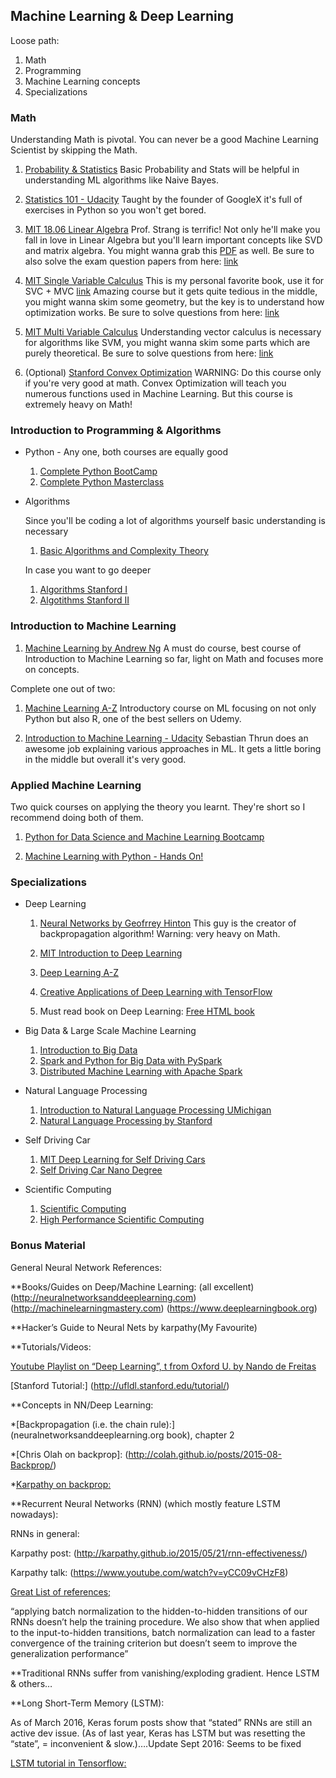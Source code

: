## Machine Learning & Deep Learning

Loose path:
1. Math
2. Programming
3. Machine Learning concepts
4. Specializations


### Math
Understanding Math is pivotal. You can never be a good Machine Learning Scientist
by skipping the Math.

  1. [Probability & Statistics](https://www.khanacademy.org/math/probability)
     Basic Probability and Stats will be helpful in understanding ML algorithms like Naive Bayes. 
     
  2. [Statistics 101 - Udacity](https://www.udacity.com/course/intro-to-statistics--st101)
      Taught by the founder of GoogleX it's full of exercises in Python so you won't get bored.
     
  3. [MIT 18.06 Linear Algebra](https://www.youtube.com/watch?v=ZK3O402wf1c&list=PLE7DDD91010BC51F8)
     Prof. Strang is terrific! Not only he'll make you fall in love in Linear Algebra but you'll learn
     important concepts like SVD and matrix algebra. You might wanna grab this [PDF](http://www.math.hcmus.edu.vn/~bxthang/Linear%20algebra%20and%20its%20applications.pdf)
     as well. Be sure to also solve the exam question papers from here: [link](https://ocw.mit.edu/courses/mathematics/18-06-linear-algebra-spring-2010/exams/)
     
  4. [MIT Single Variable Calculus](https://www.youtube.com/watch?v=7K1sB05pE0A&list=PL590CCC2BC5AF3BC1)
     This is my personal favorite book, use it for SVC + MVC [link](https://drive.google.com/open?id=0BwEXorNDIEnFc3VKN3RUOWdRdUE)
     Amazing course but it gets quite tedious in the middle, you might wanna skim some geometry, but the key is
     to understand how optimization works. Be sure to solve questions from here: [link](https://ocw.mit.edu/courses/mathematics/18-01-single-variable-calculus-fall-2006/exams/)
     
  5. [MIT Multi Variable Calculus](https://www.youtube.com/watch?v=PxCxlsl_YwY&list=PL4C4C8A7D06566F38)
     Understanding vector calculus is necessary for algorithms like SVM, you might wanna skim some parts
     which are purely theoretical. Be sure to solve questions from here: [link](https://ocw.mit.edu/courses/mathematics/18-02-multivariable-calculus-fall-2007/exams/)
     
  7. (Optional) [Stanford Convex Optimization](https://lagunita.stanford.edu/courses/Engineering/CVX101/Winter2014/about)
     WARNING: Do this course only if you're very good at math. Convex Optimization will teach you numerous
     functions used in Machine Learning. But this course is extremely heavy on Math!

### Introduction to Programming & Algorithms
  * Python - Any one, both courses are equally good
    1. [Complete Python BootCamp](https://www.udemy.com/complete-python-bootcamp/)
    2. [Complete Python Masterclass](https://www.udemy.com/python-the-complete-python-developer-course/)
    
  * Algorithms
  
    Since you'll be coding a lot of algorithms yourself basic understanding is necessary
    1. [Basic Algorithms and Complexity Theory](https://www.youtube.com/watch?v=o4SGkB_8fFs&list=PLhQjrBD2T382VRUw5ZpSxQSFrxMOdFObl)
    
    In case you want to go deeper
      1. [Algorithms Stanford I](http://online.stanford.edu/course/algorithms-design-and-analysis-part-1)
      2. [Algotithms Stanford II](http://online.stanford.edu/course/algorithms-design-and-analysis-part-2)
 
 
### Introduction to Machine Learning

  1. [Machine Learning by Andrew Ng](https://www.coursera.org/learn/machine-learning)
     A must do course, best course of Introduction to Machine Learning so far, light on Math and focuses more on concepts.
     
  Complete one out of two:
  
  1. [Machine Learning A-Z](https://www.udemy.com/machinelearning/)
     Introductory course on ML focusing on not only Python but also R, one of the best sellers on Udemy.

  2. [Introduction to Machine Learning - Udacity](https://www.udacity.com/course/intro-to-machine-learning--ud120)
     Sebastian Thrun does an awesome job explaining various approaches in ML. It gets a little boring in the middle
     but overall it's very good. 


### Applied Machine Learning
  Two quick courses on applying the theory you learnt. They're short so I recommend doing both of them. 
  
  1. [Python for Data Science and Machine Learning Bootcamp](https://www.udemy.com/python-for-data-science-and-machine-learning-bootcamp/)

  2. [Machine Learning with Python - Hands On!](https://www.udemy.com/data-science-and-machine-learning-with-python-hands-on/)
  
    
### Specializations

  * Deep Learning
  
    1. [Neural Networks by Geofrrey Hinton](https://www.coursera.org/learn/neural-networks)
       This guy is the creator of backpropagation algorithm! Warning: very heavy on Math.
       
    2. [MIT Introduction to Deep Learning](http://introtodeeplearning.com/index.html)
    
    2. [Deep Learning A-Z](https://www.udemy.com/deeplearning/)
    
    3. [Creative Applications of Deep Learning with TensorFlow](https://www.kadenze.com/courses/creative-applications-of-deep-learning-with-tensorflow/info)
   
    4. Must read book on Deep Learning: [Free HTML book](http://www.deeplearningbook.org/)

  * Big Data & Large Scale Machine Learning
  
    1. [Introduction to Big Data](https://www.coursera.org/learn/big-data-introduction)
    2. [Spark and Python for Big Data with PySpark](https://www.udemy.com/spark-and-python-for-big-data-with-pyspark/)
    3. [Distributed Machine Learning with Apache Spark](https://www.edx.org/course/distributed-machine-learning-apache-uc-berkeleyx-cs120x)
    
  * Natural Language Processing
  
    1. [Introduction to Natural Language Processing UMichigan](http://academictorrents.com/details/78515f90de063ffc144be5e7e726c03849b4e0ed)
    2. [Natural Language Processing by Stanford](http://academictorrents.com/details/d2c8f8f1651740520b7dfab23438d89bc8c0c0ab)
    
  * Self Driving Car
  
    1. [MIT Deep Learning for Self Driving Cars](http://selfdrivingcars.mit.edu/)
    2. [Self Driving Car Nano Degree](https://in.udacity.com/course/self-driving-car-engineer-nanodegree--nd013/)
   
  * Scientific Computing
   
    1. [Scientific Computing](http://academictorrents.com/details/6f7e43052129b95f470d3043cfce2bf5c15ae380)
    2. [High Performance Scientific Computing](http://academictorrents.com/details/cb91a3d7a4c4c086be240b54e83ed8d587b31ff5)
 
 
 

 
### Bonus Material

General Neural Network References:

 **Books/Guides on Deep/Machine Learning: (all excellent)
(http://neuralnetworksanddeeplearning.com)
(http://machinelearningmastery.com)
(https://www.deeplearningbook.org)

**Hacker’s Guide to Neural Nets by karpathy(My Favourite)

**Tutorials/Videos:

[Youtube Playlist on “Deep Learning”, t from Oxford U. by Nando de Freitas]( https://www.youtube.com/playlist?list=PLE6Wd9FR--EfW8dtjAuPoTuPcqmOV53Fu)

[Andrew Ng’s online course on ML at Stanford comes highly recommended]: (http://www.youtube.com/view_play_list?p=A89DCFA6ADACE599)

[Stanford Tutorial:] (http://ufldl.stanford.edu/tutorial/)

**Concepts in NN/Deep Learning:

*[Backpropagation (i.e. the chain rule):] (neuralnetworksanddeeplearning.org book), chapter 2

*[Chris Olah on backprop]: (http://colah.github.io/posts/2015-08-Backprop/)

*[Karpathy on backprop:]( http://cs231n.github.io/optimization-2/)

**Recurrent Neural Networks (RNN) (which mostly feature LSTM nowadays):

RNNs in general:

Karpathy post: (http://karpathy.github.io/2015/05/21/rnn-effectiveness/) 

Karpathy talk: (https://www.youtube.com/watch?v=yCC09vCHzF8)

[Excellent annotated Char-NN in Keras tutorial]: (http://ml4a.github.io/guides/recurrent_neural_networks/)

[Andrew Trask post/tutorial]: (https://iamtrask.github.io/2015/11/15/anyone-can-code-lstm/)

[Denny Britz post]: (http://www.wildml.com/2015/09/recurrent-neural-networks-tutorial-part-1-introduction-to-rnns/)

[Class notes/tutorial (long!)]: (http://minds.jacobs-university.de/sites/default/files/uploads/papers/ESNTutorialRev.pdf)

[CS class notes (short)]: (https://www.willamette.edu/~gorr/classes/cs449/rnn1.html)

[Excellent post by Ross Goodwin RNNs]: (https://medium.com/@rossgoodwin/adventures-in-narrated-reality-6516ff395ba3#.q2xh8dp5t)

[Great List of references; ](https://handong1587.github.io/deep_learning/2015/10/09/rnn-and-lstm.html)

[in TensorFlow]: (https://www.tensorflow.org/versions/r0.8/tutorials/recurrent/index.html)

[Theano tutorial]: (http://deeplearning.net/tutorial/rnnslu.html)

[Batch Normalization for]: (https://arxiv.org/abs/1510.01378) 

“applying batch normalization to the hidden-to-hidden transitions of our RNNs doesn’t help the training procedure. We also show that when applied to the input-to-hidden transitions, batch normalization can lead to a faster convergence of the training criterion but doesn’t seem to improve the generalization performance”

**Traditional RNNs suffer from vanishing/exploding gradient. Hence LSTM & others…

**Long Short-Term Memory (LSTM):

[Tutorial]: (http://nbviewer.jupyter.org/github/JonathanRaiman/theano_lstm/blob/master/Tutorial.ipynb)

[Chris Olah post]: (http://colah.github.io/posts/2015-08-Understanding-LSTMs)

[Zach Lipton post, “Demystifying LSTM” (with Tutorial theano code)]: (http://blog.terminal.com/demistifying-long-short-term-memory-lstm-recurrent-neural-networks/)

[Demo: Lightweight Theano-LSTM]: (https://github.com/JonathanRaiman/theano_lstm)

[Massive 33-page review article by Lipton et al]: (http://arxiv.org/abs/1506.00019)

As of March 2016, Keras forum posts show that “stated” RNNs are still an active dev issue. (As of last year, Keras has LSTM but was resetting the “state”, = inconvenient & slow.)….Update Sept 2016: Seems to be fixed

[LSTM tutorial in Tensorflow:]( https://www.tensorflow.org/versions/r0.10/tutorials/recurrent/index.html)


[Stateful LSTM in Keras for time-series prediction]: (https://github.com/fchollet/keras/blob/master/examples/stateful_lstm.py)

[Much-need Docs on stateful LSTM in Keras]: (http://philipperemy.github.io/keras-stateful-lstm/)

[Tensorflow sequence prediction]: (http://mourafiq.com/2016/05/15/predicting-sequences-using-rnn-in-tensorflow.html)
